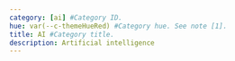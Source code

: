```yaml
---
category: [ai] #Category ID.
hue: var(--c-themeHueRed) #Category hue. See note [1].
title: AI #Category title.
description: Artificial intelligence
---
```

